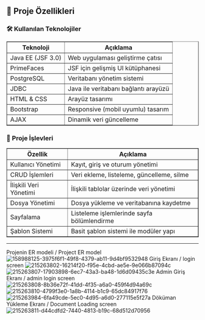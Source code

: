 <h2>📌 Proje Özellikleri</h2>

<h3>🛠 Kullanılan Teknolojiler</h3>
<table border="1" cellpadding="6" cellspacing="0">
  <tr>
    <th>Teknoloji</th>
    <th>Açıklama</th>
  </tr>
  <tr>
    <td>Java EE (JSF 3.0)</td>
    <td>Web uygulaması geliştirme çatısı</td>
  </tr>
  <tr>
    <td>PrimeFaces</td>
    <td>JSF için gelişmiş UI kütüphanesi</td>
  </tr>
  <tr>
    <td>PostgreSQL</td>
    <td>Veritabanı yönetim sistemi</td>
  </tr>
  <tr>
    <td>JDBC</td>
    <td>Java ile veritabanı bağlantı arayüzü</td>
  </tr>
  <tr>
    <td>HTML & CSS</td>
    <td>Arayüz tasarımı</td>
  </tr>
  <tr>
    <td>Bootstrap</td>
    <td>Responsive (mobil uyumlu) tasarım</td>
  </tr>
  <tr>
    <td>AJAX</td>
    <td>Dinamik veri güncelleme</td>
  </tr>
</table>

<h3>🚀 Proje İşlevleri</h3>
<table border="1" cellpadding="6" cellspacing="0">
  <tr>
    <th>Özellik</th>
    <th>Açıklama</th>
  </tr>
  <tr>
    <td>Kullanıcı Yönetimi</td>
    <td>Kayıt, giriş ve oturum yönetimi</td>
  </tr>
  <tr>
    <td>CRUD İşlemleri</td>
    <td>Veri ekleme, listeleme, güncelleme, silme</td>
  </tr>
  <tr>
    <td>İlişkili Veri Yönetimi</td>
    <td>İlişkili tablolar üzerinde veri yönetimi</td>
  </tr>
  <tr>
    <td>Dosya Yönetimi</td>
    <td>Dosya yükleme ve veritabanına kaydetme</td>
  </tr>
  <tr>
    <td>Sayfalama</td>
    <td>Listeleme işlemlerinde sayfa bölümlendirme</td>
  </tr>
  <tr>
    <td>Şablon Sistemi</td>
    <td>Basit şablon sistemi ile modüler yapı</td>
  </tr>
</table>

----------------------------------------------------------------------------------------------------------
Projenin ER modeli / Project ER model
![158988125-3975f6f1-49f8-4379-ab11-9d4bf9532948](https://user-images.githubusercontent.com/64314788/233845572-e507a0ec-09eb-42ee-abb2-e8d121affba0.png)
Giriş Ekranı / login screen
![215263802-16214f20-f95e-4cbd-ae5e-9e066b87094c](https://user-images.githubusercontent.com/64314788/233845451-6cd6a513-8143-4203-b540-801c0de1f8b2.jpg)
![215263807-17903898-6ec7-43a3-ba48-1d6d09435c3e](https://user-images.githubusercontent.com/64314788/233845641-42058559-9dba-4f54-a92c-28990f8581a5.jpg)
Admin Giriş Ekranı / admin login screen
![215263808-8b36e72f-41dd-4f35-a6a0-459f4d94a69c](https://user-images.githubusercontent.com/64314788/233845532-15c4294c-64b2-49d3-807e-0a775d3ae7ed.jpg)
![215263810-4799f3e0-1a8b-4114-b1c9-65dc84917f76](https://user-images.githubusercontent.com/64314788/233845711-e2ca427f-c3f6-4433-9539-89f363828329.jpg)
![215263984-6fa49cde-5ec0-4d95-a6d0-277115e5f27a](https://user-images.githubusercontent.com/64314788/233845702-dcd2b029-708e-4ac6-b13c-3e62a68db270.jpg)
Döküman Yükleme Ekranı / Document Loading screen
![215263811-d44cdfd2-7440-4813-b19c-68d512d70956](https://user-images.githubusercontent.com/64314788/233845761-fe0e9d2b-263a-4f46-8561-880ff18735e2.jpg)
